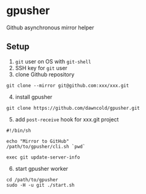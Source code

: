 # gpusher

Github asynchronous mirror helper

## Setup

1. `git` user on OS with `git-shell`
2. SSH key for `git` user
3. clone Github repository

```shell
git clone --mirror git@github.com:xxx/xxx.git
```

4. install gpusher

```shell
git clone https://github.com/dawncold/gpusher.git
```

5. add `post-receive` hook for xxx.git project

```shell
#!/bin/sh

echo "Mirror to GitHub"
/path/to/gpusher/cli.sh `pwd`

exec git update-server-info
```

6. start gpusher worker

```shell
cd /path/to/gpusher
sudo -H -u git ./start.sh
```